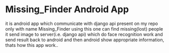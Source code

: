 # Missing_Finder Android App
it is android app which communicate with django api present on my repo only with name Missing_Finder using this one can find missing(lost) people it send image to server(i.e. django api) which do face recognition work and send result back to android and then android show appropriate information, thats how this app work..
